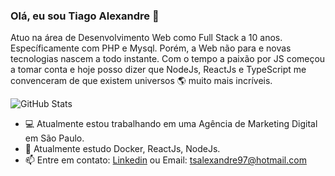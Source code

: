 ### Olá, eu sou **Tiago Alexandre** 👋

Atuo na área de Desenvolvimento Web como Full Stack a 10 anos. Específicamente com PHP e Mysql. Porém, a Web não para e novas tecnologias nascem a todo instante. Com o tempo a paixão por JS começou a tomar conta e hoje posso dizer que NodeJs, ReactJs e TypeScript me convenceram de que existem universos 🌎 muito mais incríveis.

![GitHub Stats](https://github-readme-stats.anuraghazra1.vercel.app/api?username=tsalexandre97&show_icons=true&hide_border=true)

- 💻 Atualmente estou trabalhando em uma Agência de Marketing Digital em São Paulo.
- 🌱 Atualmente estudo Docker, ReactJs, NodeJs.
- 📫 Entre em contato: [Linkedin](https://www.linkedin.com/in/tiago-alexandre-80a40092/) ou Email: tsalexandre97@hotmail.com 

